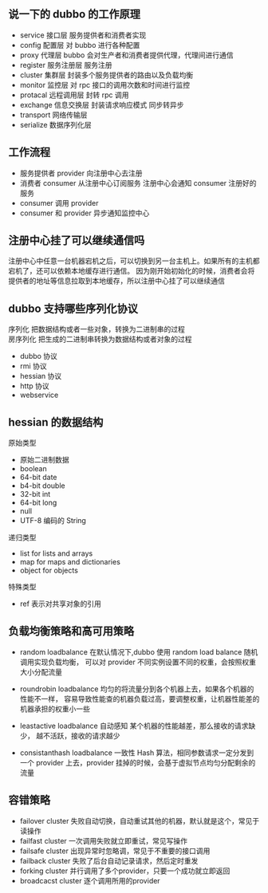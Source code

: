 ## 说一下的 dubbo 的工作原理

- service 接口层 服务提供者和消费者实现
- config 配置层 对 bubbo 进行各种配置
- proxy 代理层 bubbo 会对生产者和消费者提供代理，代理间进行通信
- register 服务注册层 服务注册
- cluster 集群层 封装多个服务提供者的路由以及负载均衡
- monitor 监控层 对 rpc 接口的调用次数和时间进行监控
- protacal 远程调用层 封转 rpc 调用
- exchange 信息交换层 封装请求响应模式 同步转异步
- transport 网络传输层
- serialize 数据序列化层

## 工作流程

- 服务提供者 provider 向注册中心去注册
- 消费者 consumer 从注册中心订阅服务 注册中心会通知 consumer 注册好的服务
- consumer 调用 provider
- consumer 和 provider 异步通知监控中心

## 注册中心挂了可以继续通信吗

注册中心中任意一台机器宕机之后，可以切换到另一台主机上。如果所有的主机都宕机了，还可以依赖本地缓存进行通信。
因为刚开始初始化的时候，消费者会将提供者的地址等信息拉取到本地缓存，所以注册中心挂了可以继续通信

## dubbo 支持哪些序列化协议

序列化 把数据结构或者一些对象，转换为二进制串的过程<br>
房序列化 把生成的二进制串转换为数据结构或者对象的过程

- dubbo 协议
- rmi 协议
- hessian 协议
- http 协议
- webservice

## hessian 的数据结构

原始类型

- 原始二进制数据
- boolean
- 64-bit date
- b4-bit double
- 32-bit int
- 64-bit long
- null
- UTF-8 编码的 String

递归类型

- list for lists and arrays
- map for maps and dictionaries
- object for objects

特殊类型

- ref 表示对共享对象的引用

## 负载均衡策略和高可用策略

- random loadbalance
  在默认情况下,dubbo 使用 random load balance 随机调用实现负载均衡，
  可以对 provider 不同实例设置不同的权重，会按照权重大小分配流量

- roundrobin loadbalance
  均匀的将流量分到各个机器上去，如果各个机器的性能不一样，
  容易导致性能查的机器负载过高，要调整权重，让机器性能差的机器承担的权重小一些

- leastactive loadbalance
  自动感知 某个机器的性能越差，那么接收的请求缺少，
  越不活跃，接收的请求越少

- consistanthash loadbalance
  一致性 Hash 算法，相同参数请求一定分发到一个 provider 上去，provider 挂掉的时候，会基于虚拟节点均匀分配剩余的流量

## 容错策略

- failover cluster
  失败自动切换，自动重试其他的机器，默认就是这个，常见于读操作
- failfast cluster
  一次调用失败就立即重试，常见写操作
- failsafe cluster
 出现异常时忽略调，常见于不重要的接口调用
- failback cluster
 失败了后台自动记录请求，然后定时重发
- forking cluster
 并行调用了多个provider，只要一个成功就立即返回
- broadcacst cluster
 逐个调用所用的provider

